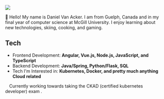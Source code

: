 <img src="https://preview.redd.it/8hkekbti9a221.jpg?width=960&crop=smart&auto=webp&s=d2cf78712fde564b1f97b2ff51e4e490a1184c89" allowFullScreen></img>

👋 Hello! My name is Daniel Van Acker. I am from Guelph, Canada and in my final year of computer science at McGill University. I enjoy learning about new technologies, skiing, cooking, and gaming.

## Tech
- Frontend Development: **Angular, Vue.js, Node.js, JavaScript, and TypeScript**
- Backend Development: **Java/Spring, Python/Flask, SQL**
- Tech I'm Interested in: **Kubernetes, Docker, and pretty much anything Cloud related**

<img align='left' src="https://emojis.slackmojis.com/emojis/images/1481862863/1491/kubernetes.png?1481862863" width=10 height=10/> Currently working towards taking the CKAD (certified kubernetes developer) exam .

<!--
**danielvanacker/danielvanacker** is a ✨ _special_ ✨ repository because its `README.md` (this file) appears on your GitHub profile.

Here are some ideas to get you started:

- 🔭 I’m currently working on ...
- 🌱 I’m currently learning ...
- 👯 I’m looking to collaborate on ...
- 🤔 I’m looking for help with ...
- 💬 Ask me about ...
- 📫 How to reach me: ...
- 😄 Pronouns: ...
- ⚡ Fun fact: ...
-->
